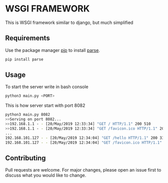 # WSGI FRAMEWORK

This is WSGI framework similar to django, but much simplified

## Requirements

Use the package manager [pip](https://pip.pypa.io/en/stable/) to install [parse](https://pypi.org/project/parse/).

```bash
pip install parse
```


## Usage
To start the server write in bash console
```bash
python3 main.py <PORT>
```
This is how server start with port 8082
```bash
python3 main.py 8082
>>Serving on port 8082...
>>192.168.1.1 - - [20/May/2019 12:33:34] "GET / HTTP/1.1" 200 510
>>192.168.1.1 - - [20/May/2019 12:33:34] "GET /favicon.ico HTTP/1.1" 200 30
...
192.168.101.127 - - [20/May/2019 12:34:04] "GET /hello HTTP/1.1" 200 330
192.168.101.127 - - [20/May/2019 12:34:04] "GET /favicon.ico HTTP/1.1" 200 30
```

## Contributing
Pull requests are welcome. For major changes, please open an issue first to discuss what you would like to change.